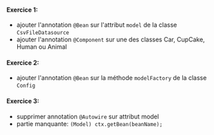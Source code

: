 #### Exercice 1:
* ajouter l'annotation ```@Bean``` sur l'attribut ```model``` de la classe ```CsvFileDatasource```
* ajouter l'annotation ```@Component``` sur une des classes Car, CupCake, Human ou Animal

#### Exercice 2:
* ajouter l'annotation ```@Bean``` sur la méthode ```modelFactory``` de la classe ```Config```

#### Exercice 3:
* supprimer annotation ```@Autowire``` sur attribut model
* partie manquante: 
 ```(Model) ctx.getBean(beanName); ```